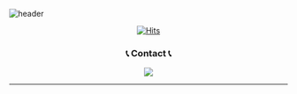 ![header](https://capsule-render.vercel.app/api?type=waving&height=190&color=0:F9C4F3,100:FF5AB9&text=Love%20Ya!-nl-&desc=Jyo0n's%20GitHub&fontColor=ffffff&fontSize=60&descSize=35&descAlign=73&descAlignY=50&animation=twinkling)

<div align="center">

[![Hits](https://hits.seeyoufarm.com/api/count/incr/badge.svg?url=https%3A%2F%2Fgithub.com%2Fjyo0ny%2Fhit-counter&count_bg=%234AA9FF&title_bg=%239CD2FF&icon=salesforce.svg&icon_color=%23FFFFFF&title=hits&edge_flat=true)](https://hits.seeyoufarm.com)



### 📞 Contact 📞 
<span>
  <a href="https://www.instagram.com/jyo0_n">
    <img src="https://img.shields.io/badge/Jyo0n's Instagram-ebb5cb?style=for-the-badge&logo=Instagram&logoColor=black"/>
  </a>
</span>

---





<!--
**jyo0ny/jyo0ny** is a ✨ _special_ ✨ repository because its `README.md` (this file) appears on your GitHub profile.

Here are some ideas to get you started:

- 🔭 I’m currently working on ...
- 🌱 I’m currently learning ...
- 👯 I’m looking to collaborate on ...
- 🤔 I’m looking for help with ...
- 💬 Ask me about ...
- 📫 How to reach me: ...
- 😄 Pronouns: ...
- ⚡ Fun fact: ...
-->


